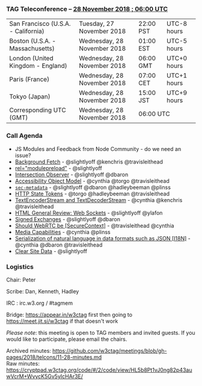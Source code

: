 ### TAG Teleconference – [28 November 2018 ; 06:00 UTC](https://www.timeanddate.com/worldclock/converter.html?iso=20181113T150000&p1=224&p2=43&p3=136&p4=195&p5=248)

<table>
<tr><td> San Francisco (U.S.A. - California) <td> Tuesday, 27 November 2018 <td> 22:00 PST <td> UTC-8 hours
<tr><td> Boston (U.S.A. - Massachusetts) <td> Wednesday, 28 November 2018 <td> 01:00 EST <td> UTC-5 hours
<tr><td> London (United Kingdom - England) <td> Wednesday, 28 November 2018 <td> 06:00 GMT <td> UTC+0 hours
<tr><td> Paris (France) <td> Wednesday, 28 November 2018 <td> 07:00 CET <td> UTC+1 hours
<tr><td> Tokyo (Japan) <td> Wednesday, 28 November 2018 <td> 15:00 JST <td> UTC+9 hours
<tr><td> Corresponding UTC (GMT) <td> Wednesday, 28 November 2018 <td colspan=2> 06:00 UTC
</table>

### Call Agenda

* JS Modules and Feedback from Node Community - do we need an issue?
* [Background Fetch](https://github.com/w3ctag/design-reviews/issues/279) - @slightlyoff @kenchris @travisleithead
* [<link> rel="modulepreload"](https://github.com/w3ctag/design-reviews/issues/213) - @slightlyoff
* [Intersection Observer](https://github.com/w3ctag/design-reviews/issues/197) - @slightlyoff @dbaron
* [Accessibility Object Model](https://github.com/w3ctag/design-reviews/issues/134) - @cynthia @torgo @travisleithead
* [`sec-metadata`](https://github.com/w3ctag/design-reviews/issues/280) - @slightlyoff @dbaron @hadleybeeman @plinss
* [HTTP State Tokens](https://github.com/w3ctag/design-reviews/issues/297) - @torgo @hadleybeeman @travisleithead
* [TextEncoderStream and TextDecoderStream](https://github.com/w3ctag/design-reviews/issues/282) - @cynthia @kenchris @travisleithead  
* [HTML General Review: Web Sockets](https://github.com/w3ctag/design-reviews/issues/268) - @slightlyoff @ylafon
* [Signed Exchanges](https://github.com/w3ctag/design-reviews/issues/235) - @slightlyoff @dbaron
* [Should WebRTC be [SecureContext]](https://github.com/w3ctag/design-reviews/issues/228) - @travisleithead @cynthia
* [Media Capabilities](https://github.com/w3ctag/design-reviews/issues/218) - @cynthia @plinss
* [Serialization of natural language in data formats such as JSON [I18N]](https://github.com/w3ctag/design-reviews/issues/178) -  @cynthia @dbaron @travisleithead
* [Clear Site Data](https://github.com/w3ctag/design-reviews/issues/62) - @slightlyoff

### Logistics

Chair: Peter

Scribe: Dan, Kenneth, Hadley

IRC : irc.w3.org / #tagmem

Bridge: https://appear.in/w3ctag first then going to https://meet.jit.si/w3ctag if that doesn't work

*Please note*: this meeting is open to TAG members and invited guests. If you would like to participate, please email the chairs.

Archived minutes: https://github.com/w3ctag/meetings/blob/gh-pages/2018/telcons/11-28-minutes.md  
Raw minutes: https://cryptpad.w3ctag.org/code/#/2/code/view/HL5b8Pt1vJ0ng82p43auwVcrM+WvycK5Gv5yIcHAr3E/
